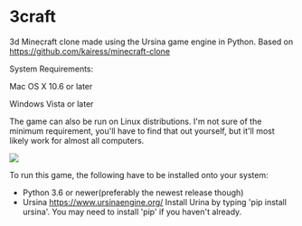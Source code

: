 # 3craft

3d Minecraft clone made using the Ursina game engine in Python. Based on https://github.com/kairess/minecraft-clone

System Requirements:

Mac OS X 10.6 or later

Windows Vista or later

The game can also be run on Linux distributions. I'm not sure of the minimum requirement, you'll have to find that out yourself, but it'll most likely work for almost all computers.


![](result.png)

To run this game, the following have to be installed onto your system:
- Python 3.6 or newer(preferably the newest release though)
- Ursina https://www.ursinaengine.org/
Install Urina by typing 'pip install ursina'. You may need to install 'pip' if you haven't already.
